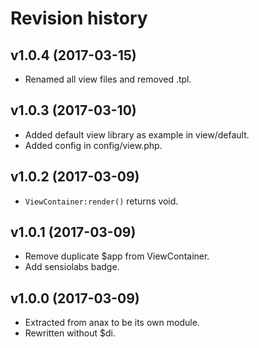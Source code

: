 Revision history
=================================

v1.0.4 (2017-03-15)
---------------------------------

* Renamed all view files and removed .tpl.


v1.0.3 (2017-03-10)
---------------------------------

* Added default view library as example in view/default.
* Added config in config/view.php.


v1.0.2 (2017-03-09)
---------------------------------

* `ViewContainer:render()` returns void.


v1.0.1 (2017-03-09)
---------------------------------

* Remove duplicate $app from ViewContainer.
* Add sensiolabs badge.


v1.0.0 (2017-03-09)
---------------------------------

* Extracted from anax to be its own module.
* Rewritten without $di.
